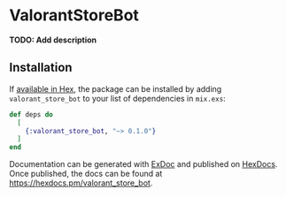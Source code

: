 # ValorantStoreBot

**TODO: Add description**

## Installation

If [available in Hex](https://hex.pm/docs/publish), the package can be installed
by adding `valorant_store_bot` to your list of dependencies in `mix.exs`:

```elixir
def deps do
  [
    {:valorant_store_bot, "~> 0.1.0"}
  ]
end
```

Documentation can be generated with [ExDoc](https://github.com/elixir-lang/ex_doc)
and published on [HexDocs](https://hexdocs.pm). Once published, the docs can
be found at <https://hexdocs.pm/valorant_store_bot>.

